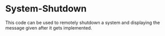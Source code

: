 # System-Shutdown
This code can be used to remotely shutdown a system and displaying the message given after it gets implemented. 
